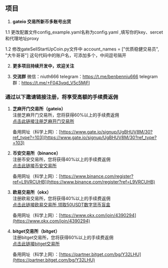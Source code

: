 ## 项目
1. **gateio 交易所新币多账号出货**

1.1 更改配置文件config_example.yaml名称为config.yaml ,填写你的key、sercet和代理地址proxy

1.2 修改gateSellStartUpCoin.py文件中 account_names = ["优质稳健交易员", "大牛哥哥"] 这句代码中的账户名，可添加多个，中间逗号隔开

2. **更多项目持续开发中，欢迎关注**

4. **交流群**
微信：niuth666
telegram：https://t.me/benbenniu666
telegram 群：https://t.me/+F043vqd_V5c5MjFl

### 通过以下邀请链接注册，将享受高额的手续费返佣

1. **芝麻开门交易所（gateio）**  
   注册芝麻开门交易所，您将获得60%以上的手续费返佣  
   [点击此链接注册芝麻开门交易所](https://www.gateex.cc/signup/UgBHUV8M/30?ref_type?=103)

   备用网址（科学上网）：[https://www.gate.io/signup/UgBHUV8M/30?ref_type?=103](https://www.gate.io/signup/UgBHUV8M/30?ref_type?=103)

2. **币安交易所（binance）**  
   注册币安交易所，您将获得40%以上的手续费返佣  
   [点击此链接币安交易所](https://accounts.suitechsui.io/register?ref=L9VRCUHB)

   备用网址（科学上网）：[https://www.binance.com/register?ref=L9VRCUHB](https://www.binance.com/register?ref=L9VRCUHB)

3. **欧易交易所（okx）**  
   注册欧易交易所，您将获得40%以上的手续费返佣  
   [点击此链接欧易交易所,领取50USDT数字货币盲盒](https://www.cnouyi.info/join/4390294)

   备用网址（科学上网）：[https://www.okx.com/join/4390294](https://www.okx.com/join/4390294)

4. **bitget交易所（bitget）**  
   注册bitget交易所，您将获得60%以上的手续费返佣  
   [点击此链接bitget交易所](https://partner.bitget.fit/bg/Y32LHU)

   备用网址（科学上网）：[https://partner.bitget.com/bg/Y32LHU](https://partner.bitget.com/bg/Y32LHU)
